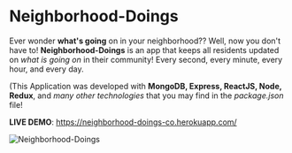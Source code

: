 # Neighborhood-Doings
Ever wonder <strong>what's going</strong> on in your neighborhood?? Well, now you don't have to! <strong>Neighborhood-Doings</strong> is an app that keeps all residents updated on <em>what is going on</em> in their community! Every second, every minute, every hour, and every day.

(This Application was developed with <strong>MongoDB, Express, ReactJS, Node, Redux</strong>, and <em>many other technologies</em> that you may find in the <em>package.json</em> file!

<strong>LIVE DEMO</strong>: https://neighborhood-doings-co.herokuapp.com/

![Neighborhood-Doings](https://user-images.githubusercontent.com/24254780/30138180-debb13c4-9334-11e7-9ab2-7e418f84054c.gif)
